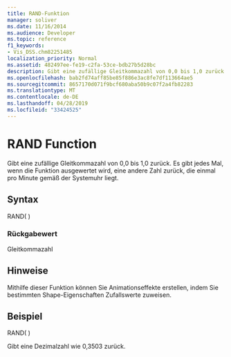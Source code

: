 ```yaml
---
title: RAND-Funktion
manager: soliver
ms.date: 11/16/2014
ms.audience: Developer
ms.topic: reference
f1_keywords:
- Vis_DSS.chm82251485
localization_priority: Normal
ms.assetid: 482497ee-fe19-c2fa-53ce-bdb27b5d28bc
description: Gibt eine zufällige Gleitkommazahl von 0,0 bis 1,0 zurück. Es gibt jedes Mal, wenn die Funktion ausgewertet wird, eine andere Zahl zurück, die einmal pro Minute gemäß der Systemuhr liegt.
ms.openlocfilehash: bab2fd74aff85be85f886e3ac8fe7df113664ae5
ms.sourcegitcommit: 8657170d071f9bcf680aba50b9c07f2a4fb82283
ms.translationtype: MT
ms.contentlocale: de-DE
ms.lasthandoff: 04/28/2019
ms.locfileid: "33424525"
---
```

# <a name="rand-function"></a>RAND Function

Gibt eine zufällige Gleitkommazahl von 0,0 bis 1,0 zurück. Es gibt jedes Mal, wenn die Funktion ausgewertet wird, eine andere Zahl zurück, die einmal pro Minute gemäß der Systemuhr liegt. 
  
## <a name="syntax"></a>Syntax

RAND( )
  
### <a name="return-value"></a>Rückgabewert

Gleitkommazahl
  
## <a name="remarks"></a>Hinweise

Mithilfe dieser Funktion können Sie Animationseffekte erstellen, indem Sie bestimmten Shape-Eigenschaften Zufallswerte zuweisen.
  
## <a name="example"></a>Beispiel

RAND( ) 
  
Gibt eine Dezimalzahl wie 0,3503 zurück. 
  

